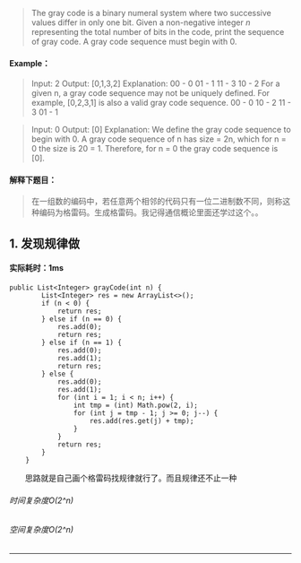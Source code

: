 > The gray code is a binary numeral system where two successive values differ in only one bit.
Given a non-negative integer *n* representing the total number of bits in the code, print the sequence of gray code. A gray code sequence must begin with 0.
#### Example：
> Input: 2
Output: [0,1,3,2]
Explanation:
00 - 0
01 - 1
11 - 3
10 - 2
For a given n, a gray code sequence may not be uniquely defined.
For example, [0,2,3,1] is also a valid gray code sequence.
00 - 0
10 - 2
11 - 3
01 - 1

> Input: 0
Output: [0]
Explanation: We define the gray code sequence to begin with 0.
             A gray code sequence of n has size = 2n, which for n = 0 the size is 20 = 1.
             Therefore, for n = 0 the gray code sequence is [0].

#### 解释下题目：
> 在一组数的编码中，若任意两个相邻的代码只有一位二进制数不同，则称这种编码为格雷码。生成格雷码。我记得通信概论里面还学过这个。。


## 1. 发现规律做
#### 实际耗时：1ms
```
public List<Integer> grayCode(int n) {
        List<Integer> res = new ArrayList<>();
        if (n < 0) {
            return res;
        } else if (n == 0) {
            res.add(0);
            return res;
        } else if (n == 1) {
            res.add(0);
            res.add(1);
            return res;
        } else {
            res.add(0);
            res.add(1);
            for (int i = 1; i < n; i++) {
                int tmp = (int) Math.pow(2, i);
                for (int j = tmp - 1; j >= 0; j--) {
                    res.add(res.get(j) + tmp);
                }
            }
            return res;
        }
    }
```
&emsp;&emsp;思路就是自己画个格雷码找规律就行了。而且规律还不止一种
###### 时间复杂度O(2^n)
###### 空间复杂度O(2^n)
---------
